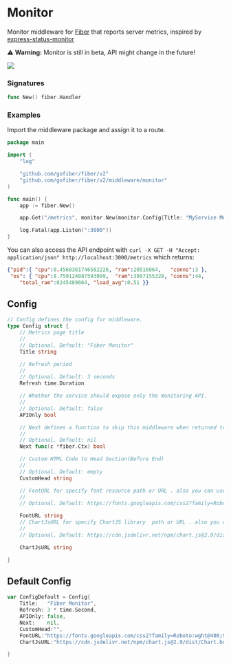 # Monitor
Monitor middleware for [Fiber](https://github.com/gofiber/fiber) that reports server metrics, inspired by [express-status-monitor](https://github.com/RafalWilinski/express-status-monitor)

:warning: **Warning:** Monitor is still in beta, API might change in the future!

![](https://i.imgur.com/nHAtBpJ.gif)

### Signatures
```go
func New() fiber.Handler
```

### Examples
Import the middleware package and assign it to a route.
```go
package main

import (
    "log"

    "github.com/gofiber/fiber/v2"
    "github.com/gofiber/fiber/v2/middleware/monitor"
)

func main() {
    app := fiber.New()

    app.Get("/metrics", monitor.New(monitor.Config{Title: "MyService Metrics Page"}))

    log.Fatal(app.Listen(":3000"))
}
```
You can also access the API endpoint with
`curl -X GET -H "Accept: application/json" http://localhost:3000/metrics` which returns:
```json
{"pid":{ "cpu":0.4568381746582226, "ram":20516864,   "conns":3 },
 "os": { "cpu":8.759124087593099,  "ram":3997155328, "conns":44,
    "total_ram":8245489664, "load_avg":0.51 }}
```

## Config

```go
// Config defines the config for middleware.
type Config struct {
    // Metrics page title
    //
    // Optional. Default: "Fiber Monitor"
    Title string

    // Refresh period
    //
    // Optional. Default: 3 seconds
    Refresh time.Duration

    // Whether the service should expose only the monitoring API.
    //
    // Optional. Default: false
    APIOnly bool

    // Next defines a function to skip this middleware when returned true.
    //
    // Optional. Default: nil
    Next func(c *fiber.Ctx) bool

    // Custom HTML Code to Head Section(Before End)
    //
    // Optional. Default: empty
    CustomHead string

    // FontURL for specify font resource path or URL . also you can use relative path
    //
    // Optional. Default: https://fonts.googleapis.com/css2?family=Roboto:wght@400;900&display=swap

    FontURL string
    // ChartJsURL for specify ChartJS library  path or URL . also you can use relative path
	//
	// Optional. Default: https://cdn.jsdelivr.net/npm/chart.js@2.9/dist/Chart.bundle.min.js

	ChartJsURL string

}
```

## Default Config

```go
var ConfigDefault = Config{
	Title:   "Fiber Monitor",
	Refresh: 3 * time.Second,
	APIOnly: false,
	Next:    nil,
	CustomHead:"",
	FontURL:"https://fonts.googleapis.com/css2?family=Roboto:wght@400;900&display=swap",
	ChartJsURL:"https://cdn.jsdelivr.net/npm/chart.js@2.9/dist/Chart.bundle.min.js"

}
```
